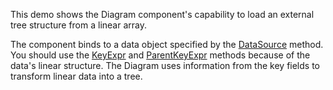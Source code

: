 This demo shows the Diagram component's capability to load an external tree structure from a linear array.

The component binds to a data object specified by the [DataSource](https://docs.devexpress.com/AspNetCore/DevExtreme.AspNet.Mvc.Builders.DiagramNodesBuilder.DataSource.overloads) method. You should use the [KeyExpr](https://docs.devexpress.com/AspNetCore/DevExtreme.AspNet.Mvc.Builders.DiagramNodesBuilder.KeyExpr.overloads) and [ParentKeyExpr](https://docs.devexpress.com/AspNetCore/DevExtreme.AspNet.Mvc.Builders.DiagramNodesBuilder.ParentKeyExpr.overloads) methods because of the data's linear structure. The Diagram uses information from the key fields to transform linear data into a tree.